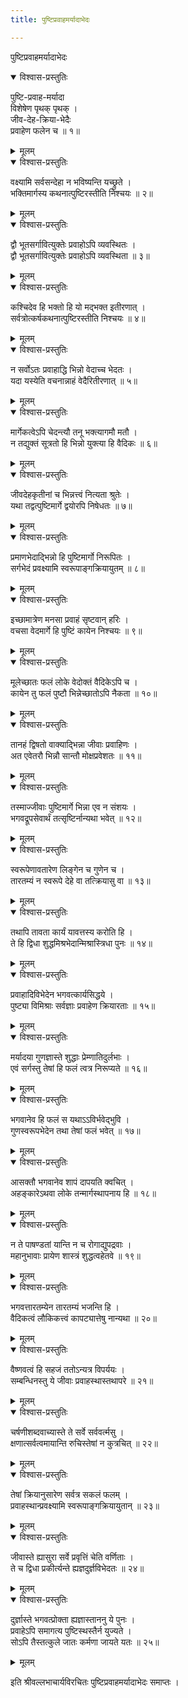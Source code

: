 ```yaml
---
title: पुष्टिप्रवाहमर्यादाभेदः

---
```

  
पुष्टिप्रवाहमर्यादाभेदः

<details open><summary>विश्वास-प्रस्तुतिः</summary>

पुष्टि-प्रवाह-मर्यादा  
विशेषेण पृथक् पृथक् ।  
जीव-देह-क्रिया-भेदैः  
प्रवाहेण फलेन च ॥ १॥
</details>

<details><summary>मूलम्</summary>

पुष्टिप्रवाहमर्यादा विशेषेण पृथक्पृथक् ।  
जीवदेहक्रियाभेदैः प्रवाहेण फलेन च ॥ १॥
</details>

<details open><summary>विश्वास-प्रस्तुतिः</summary>

वक्ष्यामि सर्वसन्देहा न भविष्यन्ति यच्छ्रुते ।  
भक्तिमार्गस्य कथनात्पुष्टिरस्तीति निश्चयः ॥ २॥
</details>

<details><summary>मूलम्</summary>

वक्ष्यामि सर्वसन्देहा न भविष्यन्ति यच्छ्रुते ।  
भक्तिमार्गस्य कथनात्पुष्टिरस्तीति निश्चयः ॥ २॥
</details>

<details open><summary>विश्वास-प्रस्तुतिः</summary>

द्वौ भूतसर्गावित्युक्तेः प्रवाहोऽपि व्यवस्थितः ।  
द्वौ भूतसर्गावित्युक्तेः प्रवाहोऽपि व्यवस्थिता ॥ ३॥
</details>

<details><summary>मूलम्</summary>

द्वौ भूतसर्गावित्युक्तेः प्रवाहोऽपि व्यवस्थितः ।  
द्वौ भूतसर्गावित्युक्तेः प्रवाहोऽपि व्यवस्थिता ॥ ३॥
</details>

<details open><summary>विश्वास-प्रस्तुतिः</summary>

कश्चिदेव हि भक्तो हि यो मद्भक्त इतीरणात् ।  
सर्वत्रोत्कर्षकथनात्पुष्टिरस्तीति निश्चयः ॥ ४॥
</details>

<details><summary>मूलम्</summary>

कश्चिदेव हि भक्तो हि यो मद्भक्त इतीरणात् ।  
सर्वत्रोत्कर्षकथनात्पुष्टिरस्तीति निश्चयः ॥ ४॥
</details>

<details open><summary>विश्वास-प्रस्तुतिः</summary>

न सर्वोऽतः प्रवाहाद्धि भिन्नो वेदाच्च भेदतः ।  
यदा यस्येति वचनान्नाहं वेदैरितीरणात् ॥ ५॥
</details>

<details><summary>मूलम्</summary>

न सर्वोऽतः प्रवाहाद्धि भिन्नो वेदाच्च भेदतः ।  
यदा यस्येति वचनान्नाहं वेदैरितीरणात् ॥ ५॥
</details>

<details open><summary>विश्वास-प्रस्तुतिः</summary>

मार्गेकत्वेऽपि चेदन्त्यौ तनू भक्त्यागमौ मतौ ।  
न तद्युक्तं सूत्रतो हि भिन्नो युक्त्या हि वैदिकः ॥ ६॥
</details>

<details><summary>मूलम्</summary>

मार्गेकत्वेऽपि चेदन्त्यौ तनू भक्त्यागमौ मतौ ।  
न तद्युक्तं सूत्रतो हि भिन्नो युक्त्या हि वैदिकः ॥ ६॥
</details>

<details open><summary>विश्वास-प्रस्तुतिः</summary>

जीवदेहकृतीनां च भिन्नत्त्वं नित्यता श्रुतेः ।  
यथा तद्वत्पुष्टिमार्गे द्वयोरपि निषेधतः ॥ ७॥
</details>

<details><summary>मूलम्</summary>

जीवदेहकृतीनां च भिन्नत्त्वं नित्यता श्रुतेः ।  
यथा तद्वत्पुष्टिमार्गे द्वयोरपि निषेधतः ॥ ७॥
</details>

<details open><summary>विश्वास-प्रस्तुतिः</summary>

प्रमाणभेदाद्भिन्नो हि पुष्टिमार्गो निरूपितः ।  
सर्गभेदं प्रवक्ष्यामि स्वरूपाङ्गक्रियायुतम् ॥ ८॥
</details>

<details><summary>मूलम्</summary>

प्रमाणभेदाद्भिन्नो हि पुष्टिमार्गो निरूपितः ।  
सर्गभेदं प्रवक्ष्यामि स्वरूपाङ्गक्रियायुतम् ॥ ८॥
</details>

<details open><summary>विश्वास-प्रस्तुतिः</summary>

इच्छामात्रेण मनसा प्रवाहं सृष्टवान् हरिः ।  
वचसा वेदमार्गे हि पुष्टिं कायेन निश्चयः ॥ ९॥
</details>

<details><summary>मूलम्</summary>

इच्छामात्रेण मनसा प्रवाहं सृष्टवान् हरिः ।  
वचसा वेदमार्गे हि पुष्टिं कायेन निश्चयः ॥ ९॥
</details>

<details open><summary>विश्वास-प्रस्तुतिः</summary>

मूलेच्छातः फलं लोके वेदोक्तं वैदिकेऽपि च ।  
कायेन तु फलं पुष्टौ भिन्नेच्छातोऽपि नैकता ॥ १०॥
</details>

<details><summary>मूलम्</summary>

मूलेच्छातः फलं लोके वेदोक्तं वैदिकेऽपि च ।  
कायेन तु फलं पुष्टौ भिन्नेच्छातोऽपि नैकता ॥ १०॥
</details>

<details open><summary>विश्वास-प्रस्तुतिः</summary>

तानहं द्विषतो वाक्याद्भिन्ना जीवाः प्रवाहिणः ।  
अत एवेतरौ भिन्नौ सान्तौ मोक्षप्रवेशतः ॥ ११॥
</details>

<details><summary>मूलम्</summary>

तानहं द्विषतो वाक्याद्भिन्ना जीवाः प्रवाहिणः ।  
अत एवेतरौ भिन्नौ सान्तौ मोक्षप्रवेशतः ॥ ११॥
</details>

<details open><summary>विश्वास-प्रस्तुतिः</summary>

तस्माज्जीवाः पुष्टिमार्गे भिन्ना एव न संशयः ।  
भगवद्रूपसेवार्थं तत्सृष्टिर्नान्यथा भवेत् ॥ १२॥
</details>

<details><summary>मूलम्</summary>

तस्माज्जीवाः पुष्टिमार्गे भिन्ना एव न संशयः ।  
भगवद्रूपसेवार्थं तत्सृष्टिर्नान्यथा भवेत् ॥ १२॥
</details>

<details open><summary>विश्वास-प्रस्तुतिः</summary>

स्वरूपेणावतारेण लिङ्गेन च गुणेन च ।  
तारतम्यं न स्वरूपे देहे वा तत्क्रियासु वा ॥ १३॥
</details>

<details><summary>मूलम्</summary>

स्वरूपेणावतारेण लिङ्गेन च गुणेन च ।  
तारतम्यं न स्वरूपे देहे वा तत्क्रियासु वा ॥ १३॥
</details>

<details open><summary>विश्वास-प्रस्तुतिः</summary>

तथापि तावता कार्यं यावत्तस्य करोति हि ।  
ते हि द्विधा शुद्धमिश्रभेदान्मिश्रास्त्रिधा पुनः ॥ १४॥
</details>

<details><summary>मूलम्</summary>

तथापि तावता कार्यं यावत्तस्य करोति हि ।  
ते हि द्विधा शुद्धमिश्रभेदान्मिश्रास्त्रिधा पुनः ॥ १४॥
</details>

<details open><summary>विश्वास-प्रस्तुतिः</summary>

प्रवाहादिविभेदेन भगवत्कार्यसिद्धये ।  
पुष्ट्या विमिश्राः सर्वज्ञाः प्रवाहेण क्रियारताः ॥ १५॥
</details>

<details><summary>मूलम्</summary>

प्रवाहादिविभेदेन भगवत्कार्यसिद्धये ।  
पुष्ट्या विमिश्राः सर्वज्ञाः प्रवाहेण क्रियारताः ॥ १५॥
</details>

<details open><summary>विश्वास-प्रस्तुतिः</summary>

मर्यादया गुणज्ञास्ते शुद्धाः प्रेम्णातिदुर्लभाः ।  
एवं सर्गस्तु तेषां हि फलं त्वत्र निरूप्यते ॥ १६॥
</details>

<details><summary>मूलम्</summary>

मर्यादया गुणज्ञास्ते शुद्धाः प्रेम्णातिदुर्लभाः ।  
एवं सर्गस्तु तेषां हि फलं त्वत्र निरूप्यते ॥ १६॥
</details>

<details open><summary>विश्वास-प्रस्तुतिः</summary>

भगवानेव हि फलं स यथाऽऽविर्भवेद्भुवि ।  
गुणस्वरूपभेदेन तथा तेषां फलं भवेत् ॥ १७॥
</details>

<details><summary>मूलम्</summary>

भगवानेव हि फलं स यथाऽऽविर्भवेद्भुवि ।  
गुणस्वरूपभेदेन तथा तेषां फलं भवेत् ॥ १७॥
</details>

<details open><summary>विश्वास-प्रस्तुतिः</summary>

आसक्तौ भगवानेव शापं दापयति क्वचित् ।  
अहङ्कारेऽथवा लोके तन्मार्गस्थापनाय हि ॥ १८॥
</details>

<details><summary>मूलम्</summary>

आसक्तौ भगवानेव शापं दापयति क्वचित् ।  
अहङ्कारेऽथवा लोके तन्मार्गस्थापनाय हि ॥ १८॥
</details>

<details open><summary>विश्वास-प्रस्तुतिः</summary>

न ते पाषण्डतां यान्ति न च रोगाद्युपद्रवाः ।  
महानुभावाः प्रायेण शास्त्रं शुद्धत्वहेतवे ॥ १९॥
</details>

<details><summary>मूलम्</summary>

न ते पाषण्डतां यान्ति न च रोगाद्युपद्रवाः ।  
महानुभावाः प्रायेण शास्त्रं शुद्धत्वहेतवे ॥ १९॥
</details>

<details open><summary>विश्वास-प्रस्तुतिः</summary>

भगवत्तारतम्येन तारतम्यं भजन्ति हि ।  
वैदिकत्वं लौकिकत्त्वं कापट्यात्तेषु नान्यथा ॥ २०॥
</details>

<details><summary>मूलम्</summary>

भगवत्तारतम्येन तारतम्यं भजन्ति हि ।  
वैदिकत्वं लौकिकत्त्वं कापट्यात्तेषु नान्यथा ॥ २०॥
</details>

<details open><summary>विश्वास-प्रस्तुतिः</summary>

वैष्णवत्वं हि सहजं ततोऽन्यत्र विपर्ययः ।  
सम्बन्धिनस्तु ये जीवाः प्रवाहस्थास्तथापरे ॥ २१॥
</details>

<details><summary>मूलम्</summary>

वैष्णवत्वं हि सहजं ततोऽन्यत्र विपर्ययः ।  
सम्बन्धिनस्तु ये जीवाः प्रवाहस्थास्तथापरे ॥ २१॥
</details>

<details open><summary>विश्वास-प्रस्तुतिः</summary>

चर्षणीशब्दवाच्यास्ते ते सर्वे सर्ववर्त्मसु ।  
क्षणात्सर्वत्वमायान्ति रुचिस्तेषां न कुत्रचित् ॥ २२॥
</details>

<details><summary>मूलम्</summary>

चर्षणीशब्दवाच्यास्ते ते सर्वे सर्ववर्त्मसु ।  
क्षणात्सर्वत्वमायान्ति रुचिस्तेषां न कुत्रचित् ॥ २२॥
</details>

<details open><summary>विश्वास-प्रस्तुतिः</summary>

तेषां क्रियानुसारेण सर्वत्र सकलं फलम् ।  
प्रवाहस्थान्प्रवक्ष्यामि स्वरूपाङ्गक्रियायुतान् ॥ २३॥
</details>

<details><summary>मूलम्</summary>

तेषां क्रियानुसारेण सर्वत्र सकलं फलम् ।  
प्रवाहस्थान्प्रवक्ष्यामि स्वरूपाङ्गक्रियायुतान् ॥ २३॥
</details>

<details open><summary>विश्वास-प्रस्तुतिः</summary>

जीवास्ते ह्यासुरा सर्वे प्रवृत्तिं चेति वर्णिताः ।  
ते च द्विधा प्रकीर्त्यन्ते ह्यज्ञदुर्ज्ञविभेदतः ॥ २४॥
</details>

<details><summary>मूलम्</summary>

जीवास्ते ह्यासुरा सर्वे प्रवृत्तिं चेति वर्णिताः ।  
ते च द्विधा प्रकीर्त्यन्ते ह्यज्ञदुर्ज्ञविभेदतः ॥ २४॥
</details>

<details open><summary>विश्वास-प्रस्तुतिः</summary>

दुर्ज्ञास्ते भगवत्प्रोक्ता ह्यज्ञास्ताननु ये पुनः ।  
प्रवाहेऽपि समागत्य पुष्टिस्थस्तैर्न युज्यते ।  
सोऽपि तैस्तत्कुले जातः कर्मणा जायते यतः ॥ २५॥
</details>

<details><summary>मूलम्</summary>

दुर्ज्ञास्ते भगवत्प्रोक्ता ह्यज्ञास्ताननु ये पुनः ।  
प्रवाहेऽपि समागत्य पुष्टिस्थस्तैर्न युज्यते ।  
सोऽपि तैस्तत्कुले जातः कर्मणा जायते यतः ॥ २५॥
</details>  
  
इति श्रीवल्लभाचार्यविरचितः पुष्टिप्रवाहमर्यादाभेदः समाप्तः ।  
  
